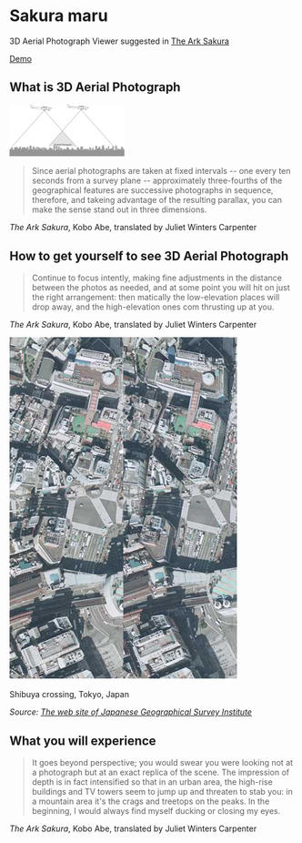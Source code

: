 # Sakura maru

3D Aerial Photograph Viewer suggested in [The Ark Sakura](https://en.wikipedia.org/wiki/The_Ark_Sakura)

[Demo](https://wak109.github.io/sakuramaru/)

## What is 3D Aerial Photograph

<img src="./media/3d_aerial_photo.svg" width="40%"></img>

> Since aerial photographs are taken at fixed intervals -- one every ten seconds from a survey plane -- approximately three-fourths of the geographical features are successive photographs in sequence, therefore, and takeing advantage of the resulting parallax, you can make the sense stand out in three dimensions.

*The Ark Sakura*, Kobo Abe, translated by Juliet Winters Carpenter


## How to get yourself to see 3D Aerial Photograph

> Continue to focus intently, making fine adjustments in the distance between the photos as needed, and at some point you will hit on just the right arrangement: then matically the low-elevation places will drop away, and the high-elevation ones com thrusting up at you.

*The Ark Sakura*, Kobo Abe, translated by Juliet Winters Carpenter

![Shibuya crossing, Tokyo, Japan](media/Shibuya_crossing.png)

Shibuya crossing, Tokyo, Japan

*Source: [The web site of Japanese Geographical Survey Institute](https://mapps.gsi.go.jp/)*


## What you will experience

> It goes beyond perspective; you would swear you were looking not at a photograph but at an exact replica of the scene. The impression of depth is in fact intensified so that in an urban area, the high-rise buildings and TV towers seem to jump up and threaten to stab you: in a mountain area it's the crags and treetops on the peaks. In the beginning, I would always find myself ducking or closing my eyes.

*The Ark Sakura*, Kobo Abe, translated by Juliet Winters Carpenter